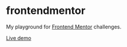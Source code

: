 # frontendmentor

My playground for [Frontend Mentor](https://www.frontendmentor.io/) challenges.

[Live demo](https://mubaraqwahab.github.io/frontendmentor/)